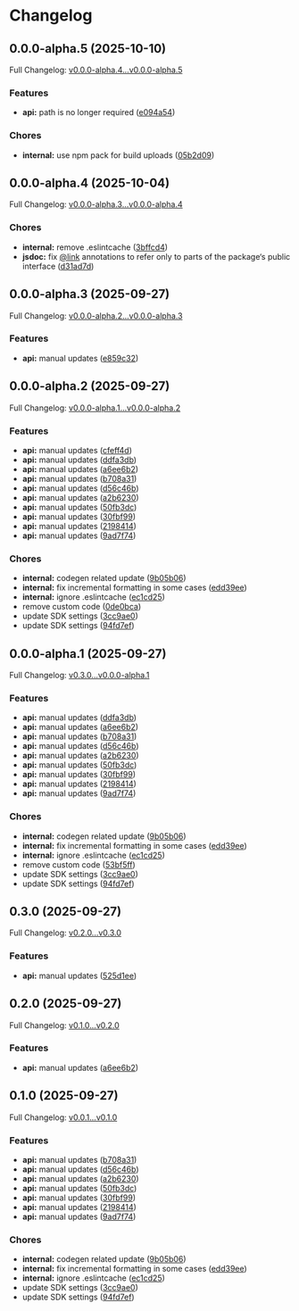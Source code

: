 # Changelog

## 0.0.0-alpha.5 (2025-10-10)

Full Changelog: [v0.0.0-alpha.4...v0.0.0-alpha.5](https://github.com/promptingcompany/sdk-typescript/compare/v0.0.0-alpha.4...v0.0.0-alpha.5)

### Features

* **api:** path is no longer required ([e094a54](https://github.com/promptingcompany/sdk-typescript/commit/e094a54d7e618f64a3d655ea48e21a41845bcfd8))


### Chores

* **internal:** use npm pack for build uploads ([05b2d09](https://github.com/promptingcompany/sdk-typescript/commit/05b2d0977e319f7622a529e813a11f0549218857))

## 0.0.0-alpha.4 (2025-10-04)

Full Changelog: [v0.0.0-alpha.3...v0.0.0-alpha.4](https://github.com/promptingcompany/sdk-typescript/compare/v0.0.0-alpha.3...v0.0.0-alpha.4)

### Chores

* **internal:** remove .eslintcache ([3bffcd4](https://github.com/promptingcompany/sdk-typescript/commit/3bffcd48937c0c6d36c08a6868cbf8b9cf055652))
* **jsdoc:** fix [@link](https://github.com/link) annotations to refer only to parts of the package‘s public interface ([d31ad7d](https://github.com/promptingcompany/sdk-typescript/commit/d31ad7d03355f3ec4e2632ddfb86b2a9ee08e48f))

## 0.0.0-alpha.3 (2025-09-27)

Full Changelog: [v0.0.0-alpha.2...v0.0.0-alpha.3](https://github.com/promptingcompany/sdk-typescript/compare/v0.0.0-alpha.2...v0.0.0-alpha.3)

### Features

* **api:** manual updates ([e859c32](https://github.com/promptingcompany/sdk-typescript/commit/e859c32b8a67353d87b6d2f4690ae9b61f5143d4))

## 0.0.0-alpha.2 (2025-09-27)

Full Changelog: [v0.0.0-alpha.1...v0.0.0-alpha.2](https://github.com/promptingcompany/sdk-typescript/compare/v0.0.0-alpha.1...v0.0.0-alpha.2)

### Features

* **api:** manual updates ([cfeff4d](https://github.com/promptingcompany/sdk-typescript/commit/cfeff4d4c63d57967622df67dc4c888b9ba2624a))
* **api:** manual updates ([ddfa3db](https://github.com/promptingcompany/sdk-typescript/commit/ddfa3db7a0ee7519f7f9e7d2511181da6ebcf3d3))
* **api:** manual updates ([a6ee6b2](https://github.com/promptingcompany/sdk-typescript/commit/a6ee6b2fe8a5f66e8f6c9116ca149ab56d18e8e0))
* **api:** manual updates ([b708a31](https://github.com/promptingcompany/sdk-typescript/commit/b708a31fd0602f2f2f1aa48e3bd6cd7fae8182bc))
* **api:** manual updates ([d56c46b](https://github.com/promptingcompany/sdk-typescript/commit/d56c46bdfc0f28b9f7ff6c73be6db04957f1b460))
* **api:** manual updates ([a2b6230](https://github.com/promptingcompany/sdk-typescript/commit/a2b62302acd9a05dc57803d8d04234afdc7fcc17))
* **api:** manual updates ([50fb3dc](https://github.com/promptingcompany/sdk-typescript/commit/50fb3dc74333d75ae9f361d016a2c17d0b28a091))
* **api:** manual updates ([30fbf99](https://github.com/promptingcompany/sdk-typescript/commit/30fbf991acc0363c799db26fc9f3979e2d5a8f3f))
* **api:** manual updates ([2198414](https://github.com/promptingcompany/sdk-typescript/commit/2198414f2d08ff173c839ea844889330dfce8da3))
* **api:** manual updates ([9ad7f74](https://github.com/promptingcompany/sdk-typescript/commit/9ad7f745cbf3c62328c7b343e92d460fca9d8233))


### Chores

* **internal:** codegen related update ([9b05b06](https://github.com/promptingcompany/sdk-typescript/commit/9b05b0629b07e5ea75561151855269d4750f0a14))
* **internal:** fix incremental formatting in some cases ([edd39ee](https://github.com/promptingcompany/sdk-typescript/commit/edd39eea92fd055f59b29a94d957ba6f62243f98))
* **internal:** ignore .eslintcache ([ec1cd25](https://github.com/promptingcompany/sdk-typescript/commit/ec1cd25af63ef6a9c60d2f6b3221c69b0e973860))
* remove custom code ([0de0bca](https://github.com/promptingcompany/sdk-typescript/commit/0de0bcad58742ae5424a28419263628ee01167f0))
* update SDK settings ([3cc9ae0](https://github.com/promptingcompany/sdk-typescript/commit/3cc9ae08c99b35acd13ed9ae23bf2088bcbf52bd))
* update SDK settings ([94fd7ef](https://github.com/promptingcompany/sdk-typescript/commit/94fd7ef9ff4ea7012a96dabef1b4069176f58217))

## 0.0.0-alpha.1 (2025-09-27)

Full Changelog: [v0.3.0...v0.0.0-alpha.1](https://github.com/promptingcompany/sdk-typescript/compare/v0.3.0...v0.0.0-alpha.1)

### Features

* **api:** manual updates ([ddfa3db](https://github.com/promptingcompany/sdk-typescript/commit/ddfa3db7a0ee7519f7f9e7d2511181da6ebcf3d3))
* **api:** manual updates ([a6ee6b2](https://github.com/promptingcompany/sdk-typescript/commit/a6ee6b2fe8a5f66e8f6c9116ca149ab56d18e8e0))
* **api:** manual updates ([b708a31](https://github.com/promptingcompany/sdk-typescript/commit/b708a31fd0602f2f2f1aa48e3bd6cd7fae8182bc))
* **api:** manual updates ([d56c46b](https://github.com/promptingcompany/sdk-typescript/commit/d56c46bdfc0f28b9f7ff6c73be6db04957f1b460))
* **api:** manual updates ([a2b6230](https://github.com/promptingcompany/sdk-typescript/commit/a2b62302acd9a05dc57803d8d04234afdc7fcc17))
* **api:** manual updates ([50fb3dc](https://github.com/promptingcompany/sdk-typescript/commit/50fb3dc74333d75ae9f361d016a2c17d0b28a091))
* **api:** manual updates ([30fbf99](https://github.com/promptingcompany/sdk-typescript/commit/30fbf991acc0363c799db26fc9f3979e2d5a8f3f))
* **api:** manual updates ([2198414](https://github.com/promptingcompany/sdk-typescript/commit/2198414f2d08ff173c839ea844889330dfce8da3))
* **api:** manual updates ([9ad7f74](https://github.com/promptingcompany/sdk-typescript/commit/9ad7f745cbf3c62328c7b343e92d460fca9d8233))


### Chores

* **internal:** codegen related update ([9b05b06](https://github.com/promptingcompany/sdk-typescript/commit/9b05b0629b07e5ea75561151855269d4750f0a14))
* **internal:** fix incremental formatting in some cases ([edd39ee](https://github.com/promptingcompany/sdk-typescript/commit/edd39eea92fd055f59b29a94d957ba6f62243f98))
* **internal:** ignore .eslintcache ([ec1cd25](https://github.com/promptingcompany/sdk-typescript/commit/ec1cd25af63ef6a9c60d2f6b3221c69b0e973860))
* remove custom code ([53bf5ff](https://github.com/promptingcompany/sdk-typescript/commit/53bf5ffa7367ad8457e9ed486da1abba880d3ef2))
* update SDK settings ([3cc9ae0](https://github.com/promptingcompany/sdk-typescript/commit/3cc9ae08c99b35acd13ed9ae23bf2088bcbf52bd))
* update SDK settings ([94fd7ef](https://github.com/promptingcompany/sdk-typescript/commit/94fd7ef9ff4ea7012a96dabef1b4069176f58217))

## 0.3.0 (2025-09-27)

Full Changelog: [v0.2.0...v0.3.0](https://github.com/promptingcompany/sdk-typescript/compare/v0.2.0...v0.3.0)

### Features

* **api:** manual updates ([525d1ee](https://github.com/promptingcompany/sdk-typescript/commit/525d1eea0f47788a16c9026ebd87c7d74d0fdfbd))

## 0.2.0 (2025-09-27)

Full Changelog: [v0.1.0...v0.2.0](https://github.com/promptingcompany/sdk-typescript/compare/v0.1.0...v0.2.0)

### Features

* **api:** manual updates ([a6ee6b2](https://github.com/promptingcompany/sdk-typescript/commit/a6ee6b2fe8a5f66e8f6c9116ca149ab56d18e8e0))

## 0.1.0 (2025-09-27)

Full Changelog: [v0.0.1...v0.1.0](https://github.com/promptingcompany/sdk-typescript/compare/v0.0.1...v0.1.0)

### Features

* **api:** manual updates ([b708a31](https://github.com/promptingcompany/sdk-typescript/commit/b708a31fd0602f2f2f1aa48e3bd6cd7fae8182bc))
* **api:** manual updates ([d56c46b](https://github.com/promptingcompany/sdk-typescript/commit/d56c46bdfc0f28b9f7ff6c73be6db04957f1b460))
* **api:** manual updates ([a2b6230](https://github.com/promptingcompany/sdk-typescript/commit/a2b62302acd9a05dc57803d8d04234afdc7fcc17))
* **api:** manual updates ([50fb3dc](https://github.com/promptingcompany/sdk-typescript/commit/50fb3dc74333d75ae9f361d016a2c17d0b28a091))
* **api:** manual updates ([30fbf99](https://github.com/promptingcompany/sdk-typescript/commit/30fbf991acc0363c799db26fc9f3979e2d5a8f3f))
* **api:** manual updates ([2198414](https://github.com/promptingcompany/sdk-typescript/commit/2198414f2d08ff173c839ea844889330dfce8da3))
* **api:** manual updates ([9ad7f74](https://github.com/promptingcompany/sdk-typescript/commit/9ad7f745cbf3c62328c7b343e92d460fca9d8233))


### Chores

* **internal:** codegen related update ([9b05b06](https://github.com/promptingcompany/sdk-typescript/commit/9b05b0629b07e5ea75561151855269d4750f0a14))
* **internal:** fix incremental formatting in some cases ([edd39ee](https://github.com/promptingcompany/sdk-typescript/commit/edd39eea92fd055f59b29a94d957ba6f62243f98))
* **internal:** ignore .eslintcache ([ec1cd25](https://github.com/promptingcompany/sdk-typescript/commit/ec1cd25af63ef6a9c60d2f6b3221c69b0e973860))
* update SDK settings ([3cc9ae0](https://github.com/promptingcompany/sdk-typescript/commit/3cc9ae08c99b35acd13ed9ae23bf2088bcbf52bd))
* update SDK settings ([94fd7ef](https://github.com/promptingcompany/sdk-typescript/commit/94fd7ef9ff4ea7012a96dabef1b4069176f58217))
